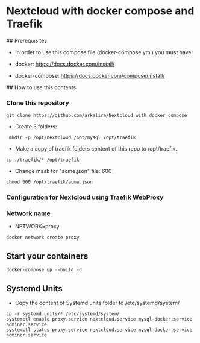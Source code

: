 # Nextcloud with docker compose and Traefik
## Prerequisites

- In order to use this compose file (docker-compose.yml) you must have:

- docker: https://docs.docker.com/install/
- docker-compose: https://docs.docker.com/compose/install/

## How to use this contents
### Clone this repository

```
git clone https://github.com/arkalira/Nextcloud_with_docker_compose
```

- Create 3 folders:

```
 mkdir -p /opt/nextcloud /opt/mysql /opt/traefik
```

- Make a copy of traefik folders content of this repo to /opt/traefik.

```
cp ./traefik/* /opt/traefik
```

- Change mask for "acme.json" file: 600

```
chmod 600 /opt/traefik/acme.json
```

### Configuration for Nextcloud using Traefik WebProxy

### Network name

- NETWORK=proxy

```
docker network create proxy
```

## Start your containers

```
docker-compose up --build -d
```

## Systemd Units

- Copy the content of Systemd units folder to /etc/systemd/system/

```
cp -r systemd units/* /etc/systemd/system/ 
systemctl enable proxy.service nextcloud.service mysql-docker.service adminer.service
systemctl status proxy.service nextcloud.service mysql-docker.service adminer.service
```
